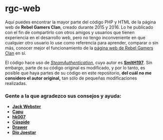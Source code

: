 # rgc-web
Aquí puedes encontrar la mayor parte del código PHP y HTML de la página web de **Rebel Gamers Clan**, creado durante 2015 y 2016.
Lo he publicado con el fin de compartirlo con otros amigos y usuarios que tienen experiencia en el desarrollo web, pero no tengo inconveniente en que cualquier otro usuario lo use como referencia para aprender, comparar o sin más, conocer mejor el funcionamiento de la [página web de Rebel Gamers Clan](http://rebelgamersclan.es/) en sí.

El código hace uso de *[SteamAuthentication](https://github.com/SmItH197/SteamAuthentication)*, cuyo autor es **[SmItH197](https://github.com/SmItH197/)**. Sin embargo, parte de su código original es modificado, y por lo tanto, es posible que haya partes de su código en este repositorio, **del cuál no me considero el autor original,** tan sólo de pequeñas modificaciones realizadas.

### Gente a la que agradezco sus consejos y ayuda:
* **[Jack Webster](https://github.com/jack-webster)**
* **[Capu](https://github.com/mcapu)**
* **[hk007](https://github.com/hk0O7)**
* **[Cúspide](http://steamcommunity.com/id/cuspide/)**
* **[Drawer](http://steamcommunity.com/id/drawer4e/)**
* **[Dio Joestar](https://github.com/DioJoestar)**
